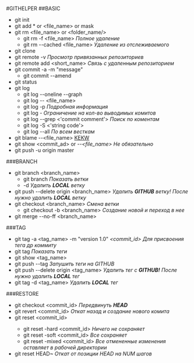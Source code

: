 #GITHELPER
##BASIC
* git init
* git add * or <file_name> or mask
* git rm <file_name> or <folder_name/>
    * git rm -f <file_name>  *Полное удаление* 
    * git rm --cached <file_name>   *Удаление из отслеживаемого*
* git clone <url>
* git remote -v   *Просмотр привязанных репозиториев*
* git remote add <short_name> <url>   *Связь с удаленным репозиторием*
* git commit -a -m "message"
    * git commit --amend 
* git status
* git log
    * git log --oneline --graph
    * git log -- <file_name>
    * git log -p *Подробная информация*
    * git log - <num>   *Ограничение на кол-во выводимых комитов*
    * git log --grep <'commit comment'> *Поиск по коментам*
    * git log -S <'string code'>
    * git log --all *По всем весткам*
* git blame --<file_name> [KEKW](https://media.makeameme.org/created/i-dont-know-5c3e1e.jpg)
* git show <commit_ad> or <tag> *--<file_name> Не обязательно*
* git push -u origin master



###BRANCH
* git branch <branch_name>
    * git branch  *Показать ветки*
    * -d   *Удалить **LOCAL** ветку*
* git push --delete origin <branch_name>   *Удалить **GITHUB** ветку! После нужно удалить **LOCAL** ветку*
* git checkout <branch_name>   *Смена ветки*
    * git checkout -b <branch_name> *Создание новой и переход в нее*
* git merge --no-ff <branch_name>
  
###TAG
* git tag -a <tag_name> -m "version 1.0"   *<commit_id> Для присвоения тега др коммиту*
* git tag *Показать теги*
* git show <tag_name>
* git push --tag    *Запушить теги на GITHUB*
* git push --delete origin <tag_name>   *Удалить тег с **GITHUB!** После нужно удалить **LOCAL** тег*
* git tag -d <tag_name>    *Удалить **LOCAL** тег*


###RESTORE
* git checkout <commit_id> *Передвинуть **HEAD***
* git revert <commit_id> *Откат назад и создание нового комита*
* git reset <mode> <commit_id>
    * git reset -hard <commit_id> *Ничего не сохраняет*
    * git reset -soft <commit_id> *Все сохраняет*
    * git reset -mixed <commit_id> *Все отмененные изменения оставляет в рабочей директории*
* git reset <mode> HEAD~<num>  *Откат от позиции HEAD на NUM шагов*

